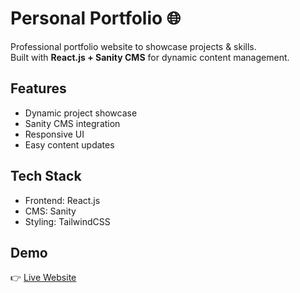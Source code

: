 # Personal Portfolio 🌐

Professional portfolio website to showcase projects & skills.  
Built with **React.js + Sanity CMS** for dynamic content management.

## Features
- Dynamic project showcase
- Sanity CMS integration
- Responsive UI
- Easy content updates

## Tech Stack
- Frontend: React.js
- CMS: Sanity
- Styling: TailwindCSS

## Demo
👉 [Live Website](https://website-aidan.vercel.app/)
